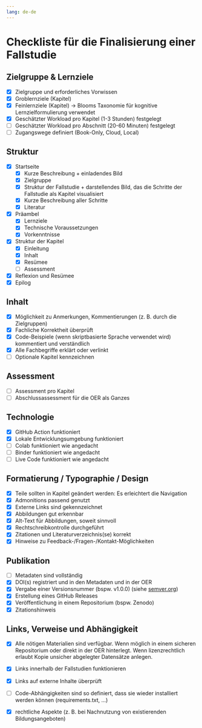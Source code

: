 ```yaml
---
lang: de-de
---
```

# Checkliste für die Finalisierung einer Fallstudie

## Zielgruppe & Lernziele
- [x] Zielgruppe und erforderliches Vorwissen
- [x] Groblernziele (Kapitel)
- [x] Feinlernziele (Kapitel) -> Blooms Taxonomie für kognitive Lernzielformulierung verwendet
- [x] Geschätzter Workload pro Kapitel (1-3 Stunden) festgelegt
- [ ] Geschätzter Workload pro Abschnitt (20-60 Minuten) festgelegt
- [ ] Zugangswege definiert (Book-Only, Cloud, Local)

## Struktur
- [x] Startseite
  - [x] Kurze Beschreibung + einladendes Bild
  - [x] Zielgruppe
  - [x] Struktur der Fallstudie + darstellendes Bild, das die Schritte der Fallstudie als Kapitel visualisiert
  - [x] Kurze Beschreibung aller Schritte
  - [x] Literatur
- [x] Präambel
  - [x] Lernziele
  - [x] Technische Voraussetzungen
  - [x] Vorkenntnisse
- [x] Struktur der Kapitel
  - [x] Einleitung
  - [x] Inhalt
  - [x] Resümee
  - [ ] Assessment
- [x] Reflexion und Resümee
- [x] Epilog

## Inhalt
- [x] Möglichkeit zu Anmerkungen, Kommentierungen (z. B. durch die Zielgruppen)
- [x] Fachliche Korrektheit überprüft
- [x] Code-Beispiele (wenn skriptbasierte Sprache verwendet wird) kommentiert und verständlich
- [x] Alle Fachbegriffe erklärt oder verlinkt
- [ ] Optionale Kapitel kennzeichnen

## Assessment
- [ ] Assessment pro Kapitel
- [ ] Abschlussassessment für die OER als Ganzes

## Technologie
- [x] GitHub Action funktioniert
- [x] Lokale Entwicklungsumgebung funktioniert
- [ ] Colab funktioniert wie angedacht
- [ ] Binder funktioniert wie angedacht
- [ ] Live Code funktioniert wie angedacht

## Formatierung / Typographie / Design
- [x] Teile sollten in Kapitel geändert werden: Es erleichtert die Navigation
- [x] Admonitions passend genutzt
- [x] Externe Links sind gekennzeichnet
- [x] Abbildungen gut erkennbar
- [X] Alt-Text für Abbildungen, soweit sinnvoll
- [X] Rechtschreibkontrolle durchgeführt
- [x] Zitationen und Literaturverzeichnis(se) korrekt
- [x] Hinweise zu Feedback-/Fragen-/Kontakt-Möglichkeiten

## Publikation
- [ ] Metadaten sind vollständig
- [X] DOI(s) registriert und in den Metadaten und in der OER
- [x] Vergabe einer Versionsnummer (bspw. v1.0.0) (siehe [semver.org](https://semver.org))
- [X] Erstellung eines GitHub Releases
- [x] Veröffentlichung in einem Repositorium (bspw. Zenodo)
- [X] Zitationshinweis

## Links, Verweise und Abhängigkeit
- [X] Alle nötigen Materialien sind verfügbar. Wenn möglich in einem sicheren Repositorium oder direkt in der OER hinterlegt. Wenn lizenzrechtlich erlaubt Kopie unsicher abgelegter Datensätze anlegen. 
- [x] Links innerhalb der Fallstudien funktionieren
- [x] Links auf externe Inhalte überprüft
- [ ] Code-Abhängigkeiten sind so definiert, dass sie wieder installiert werden können (requirements.txt, …)
- [X] rechtliche Aspekte (z. B. bei Nachnutzung von existierenden Bildungsangeboten)

 